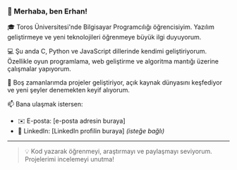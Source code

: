 
### 👋 Merhaba, ben Erhan!

🎓 Toros Üniversitesi'nde Bilgisayar Programcılığı öğrencisiyim. Yazılım geliştirmeye ve yeni teknolojileri öğrenmeye büyük ilgi duyuyorum.

💻 Şu anda C, Python ve JavaScript dillerinde kendimi geliştiriyorum. Özellikle oyun programlama, web geliştirme ve algoritma mantığı üzerine çalışmalar yapıyorum.

🚀 Boş zamanlarımda projeler geliştiriyor, açık kaynak dünyasını keşfediyor ve yeni şeyler denemekten keyif alıyorum.

📫 Bana ulaşmak istersen:
- ✉️ E-posta: [e-posta adresin buraya]
- 🔗 LinkedIn: [LinkedIn profilin buraya] *(isteğe bağlı)*

---

> 💡 Kod yazarak öğrenmeyi, araştırmayı ve paylaşmayı seviyorum. Projelerimi incelemeyi unutma!
